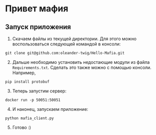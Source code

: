 # Привет мафия

## Запуск приложения
1. Скачаем файлы из текущей директории. Для этого можно воспользоваться следующей командой в консоли: 
```
git clone git@github.com:oleander-twig/Hello-Mafia.git
```
2. Дальше необходимо установить недостающие модули из файла `Requirements.txt`. Сделать это также можно с помощью консоли. Например, 
```
pip install protobuf
```
3. Теперь запустим сервер:
 ```
 docker run -p 50051:50051
 ```
4. И наконец, запускаем приложение:
```
python mafia_client.py
```
5. Готово :)
